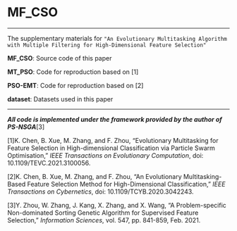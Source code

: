 # MF_CSO

---

The supplementary materials for `"An Evolutionary Multitasking Algorithm with Multiple Filtering for High-Dimensional Feature Selection"`

**MF_CSO**: Source code of this paper

**MT_PSO**: Code for reproduction based on [1]

**PSO-EMT**: Code for reproduction based on [2]

**dataset**: Datasets used in this paper

---

***All code is implemented under the framework provided by the author of PS-NSGA***[3]

[1]K. Chen, B. Xue, M. Zhang, and F. Zhou, “Evolutionary Multitasking for Feature Selection in High-dimensional Classification via Particle Swarm Optimisation,” *IEEE Transactions on Evolutionary Computation*, doi: 10.1109/TEVC.2021.3100056.

[2]K. Chen, B. Xue, M. Zhang, and F. Zhou, “An Evolutionary Multitasking-Based Feature Selection Method for High-Dimensional Classification,” *IEEE Transactions on Cybernetics*, doi: 10.1109/TCYB.2020.3042243.

[3]Y. Zhou, W. Zhang, J. Kang, X. Zhang, and X. Wang, “A Problem-specific Non-dominated Sorting Genetic Algorithm for Supervised Feature Selection,” *Information Sciences*, vol. 547, pp. 841-859, Feb. 2021.
